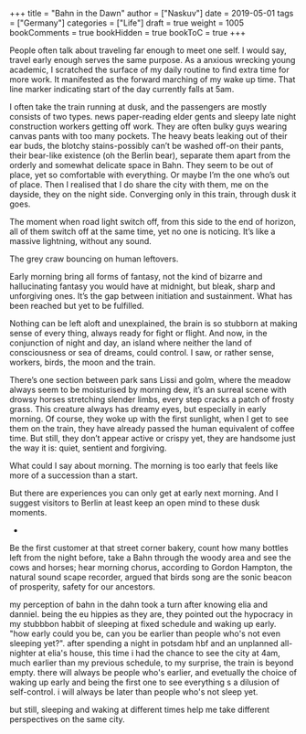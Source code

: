 +++
title = "Bahn in the Dawn"
author = ["Naskuv"]
date = 2019-05-01
tags = ["Germany"]
categories = ["Life"]
draft = true
weight = 1005
bookComments = true
bookHidden = true
bookToC = true
+++

People often talk about traveling far enough to meet one self. I would say, travel early enough serves the same purpose.
As a anxious wrecking young academic, I scratched the surface of my daily routine to find extra time for more work. It manifested as the forward marching of my wake up time. That line marker indicating start of the day currently falls at 5am.

I often take the train running at dusk, and the passengers are mostly consists of two types. news paper-reading elder gents and sleepy late night construction workers getting off work. They are often bulky guys wearing canvas pants with too many pockets. The heavy beats leaking out of their ear buds, the blotchy stains-possibly can’t be washed off-on their pants, their bear-like existence (oh the Berlin bear), separate them apart from the orderly and somewhat delicate space in Bahn. They seem to be out of place, yet so comfortable with everything. Or maybe I’m the one who’s out of place. Then I realised that I do share the city with them, me on the dayside, they on the night side. Converging only in this train, through dusk it goes.

The moment when road light switch off, from this side to the end of horizon, all of them switch off at the same time, yet no one is noticing. It’s like a massive lightning, without any sound.

The grey craw bouncing on human leftovers.

Early morning bring all forms of fantasy, not the kind of bizarre and hallucinating fantasy you would have at midnight, but bleak, sharp and unforgiving ones. It’s the gap between initiation and sustainment. What has been reached but yet to be fulfilled.

Nothing can be left aloft and unexplained, the brain is so stubborn at making sense of every thing, always ready for fight or flight. And now, in the conjunction of night and day, an island where neither the land of consciousness or sea of dreams, could control. I saw, or rather sense, workers, birds, the moon and the train.

There’s one section between park sans Lissi and golm, where the meadow always seem to be moisturised by morning dew, it’s an surreal scene with drowsy horses stretching slender limbs, every step cracks a patch of frosty grass. This creature always has dreamy eyes, but especially in early morning. Of course, they woke up with the first sunlight, when I get to see them on the train, they have already passed the human equivalent of coffee time. But still, they don’t appear active or crispy yet, they are handsome just the way it is: quiet, sentient and forgiving.

What could I say about morning. The morning is too early that feels like more of a succession than a start.

But there are experiences you can only get at early next morning. And I suggest visitors to Berlin at least keep an open mind to these dusk moments.

-

Be the first customer at that street corner bakery, count how many bottles left from the night before, take a Bahn through the woody area and see the cows and horses; hear morning chorus, according to Gordon Hampton, the natural sound scape recorder, argued that birds song are the sonic beacon of prosperity, safety for our ancestors.

my perception of bahn in the dahn took a turn after knowing elia and danniel. being the eu hippies as they are, they pointed out the hypocracy in my stubbbon habbit of sleeping at fixed schedule and waking up early. "how early could you be, can you be earlier than people who's not even sleeping yet?". after spending a night in potsdam hbf and an unplanned all-nighter at elia's house, this time i had the chance to see the city at 4am, much earlier than my previous schedule, to my surprise, the train is beyond empty. there will always be people who's earlier, and  evetually the choice of waking up early and being the first one to see everything s a dilusion of self-control. i will always be later than people who's not sleep yet.

but still, sleeping and waking at different times help me take different perspectives on the same city.
